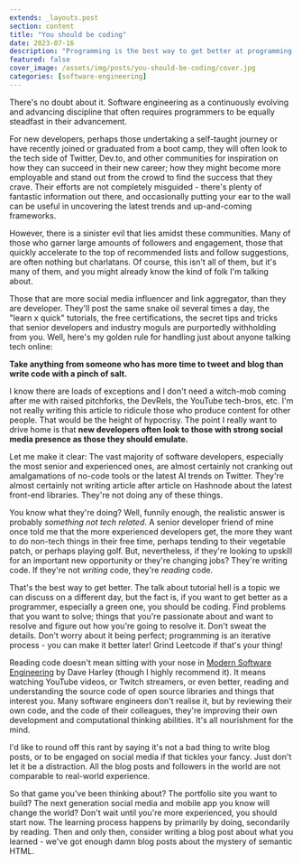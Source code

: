 ```yaml
---
extends: _layouts.post
section: content
title: "You should be coding"
date: 2023-07-16
description: "Programming is the best way to get better at programming, so why are you not doing it?"
featured: false
cover_image: /assets/img/posts/you-should-be-coding/cover.jpg
categories: [software-engineering]
---
```


There's no doubt about it. Software engineering as a continuously evolving and advancing discipline that often requires 
programmers to be equally steadfast in their advancement.

For new developers, perhaps those undertaking a self-taught journey or have recently joined or graduated from a boot
camp, they will often look to the tech side of Twitter, Dev.to, and other communities for inspiration on how they can
succeed in their new career; how they might become more employable and stand out from the crowd to find the success
that they crave. Their efforts are not completely misguided - there's plenty of fantastic information out there, and
occasionally putting your ear to the wall can be useful in uncovering the latest trends and up-and-coming frameworks.

However, there is a sinister evil that lies amidst these communities. Many of those who garner large amounts of 
followers and engagement, those that quickly accelerate to the top of recommended lists and follow suggestions, are 
often nothing but charlatans. Of course, this isn't all of them, but it's many of them, and you might already know the 
kind of folk I'm talking about.

Those that are more social media influencer and link aggregator, than they are developer. They'll post the same 
snake oil several times a day, the "learn x quick" tutorials, the free certifications, the secret tips and tricks
that senior developers and industry moguls are purportedly withholding from you. Well, here's my golden rule for 
handling just about anyone talking tech online: 

**Take anything from someone who has more time to tweet and blog than write code with a pinch of salt.**

I know there are loads of exceptions and I don't need a witch-mob coming after me with raised pitchforks, the DevRels, 
the YouTube tech-bros, etc. I'm not really writing this article to ridicule those who produce content for other people.
That would be the height of hypocrisy. The point I really want to drive home is that **new developers often look to
those with strong social media presence as those they should emulate.**

Let me make it clear: The vast majority of software developers, especially the most senior and experienced ones, are
almost certainly not cranking out amalgamations of no-code tools or the latest AI trends on Twitter. They're almost 
certainly not writing article after article on Hashnode about the latest front-end libraries. They're not doing any of 
these things.

You know what they're doing? Well, funnily enough, the realistic answer is probably _something not tech related_. A 
senior developer friend of mine once told me that the more experienced developers get, the more they want to do non-tech
things in their free time, perhaps tending to their vegetable patch, or perhaps playing golf. But, nevertheless, if 
they're looking to upskill for an important new opportunity or they're changing jobs? They're writing code. If they're 
not _writing_ code, they're _reading_ code.

That's the best way to get better. The talk about tutorial hell is a topic we can discuss on a different day, but the
fact is, if you want to get better as a programmer, especially a green one, you should be coding. Find problems that 
you want to solve; things that you're passionate about and want to resolve and figure out how you're going to resolve
it. Don't sweat the details. Don't worry about it being perfect; programming is an iterative process - you can make
it better later! Grind Leetcode if that's your thing!

Reading code doesn't mean sitting with your nose in 
[Modern Software Engineering](https://www.amazon.co.uk/Modern-Software-Engineering-Really-Better/dp/0137314914) by Dave 
Harley (though I highly recommend it). It means watching YouTube videos, or Twitch streamers, or even better, reading 
and understanding the source code of open source libraries and things that interest you. Many software engineers don't 
realise it, but by reviewing their own code, and the code of their colleagues, they're improving their own development 
and computational thinking abilities. It's all nourishment for the mind.

I'd like to round off this rant by saying it's not a bad thing to write blog posts, or to be engaged on social media
if that tickles your fancy. Just don't let it be a distraction. All the blog posts and followers in the world are not 
comparable to real-world experience.

So that game you've been thinking about? The portfolio site you want to build? The next generation social media and 
mobile app you know will change the world? Don't wait until you're more experienced, you should start now. The learning
process happens by primarily by doing, secondarily by reading. Then and only then, consider writing a blog post about 
what you learned - we've got enough damn blog posts about the mystery of semantic HTML.
